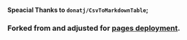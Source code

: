 #### Speacial Thanks to ```donatj/CsvToMarkdownTable```; 

### Forked from and adjusted for [pages deployment](https://appatalks.github.io/table-to-markdown/).

